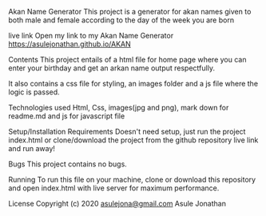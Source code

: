 Akan Name Generator
This project is a generator for akan names given to both male and female according to the day of the week you are born

live link
Open my link to my Akan Name Generator
https://asulejonathan.github.io/AKAN

Contents
This project entails of a html file for home page where you can enter your birthday and get an arkan name output respectfully.

It also contains a css file for styling, an images folder and a js file where the logic is passed.

Technologies used
Html, Css, images(jpg and png), mark down for readme.md and js for javascript file

Setup/Installation Requirements
Doesn't need setup, just run the project index.html or clone/download the project from the github repository live link and run away!

Bugs
This project contains no bugs.

Running
To run this file on your machine, clone or download this repository and open index.html with live server for maximum performance.

License
Copyright (c) 2020 asulejona@gmail.com Asule Jonathan

